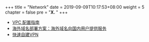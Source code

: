 +++
title = "Network"
date = 2019-09-09T10:17:53+08:00
weight = 5
chapter = false
pre = "<b>X. </b>"
+++

* [VPC 配置指南](https://github.com/lab798/quickstart-guide/blob/master/network/vpc_guide.md)
* [海外域名部署方案：海外域名向国内用户提供服务](https://github.com/lab798/quickstart-guide/blob/master/ByPassICP.md)
* [快速自建VPN](https://github.com/iceflow/easyvpn)

